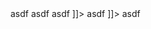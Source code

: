 <![CDATA[]]> asdf
<![CDATA[ ]]> asdf
<![CDATA[ asdf ]]> asdf
<![CDATA[ asdf ]]> ]]> asdf
<![CDATA[ asdf ] ] > ]]> asdf